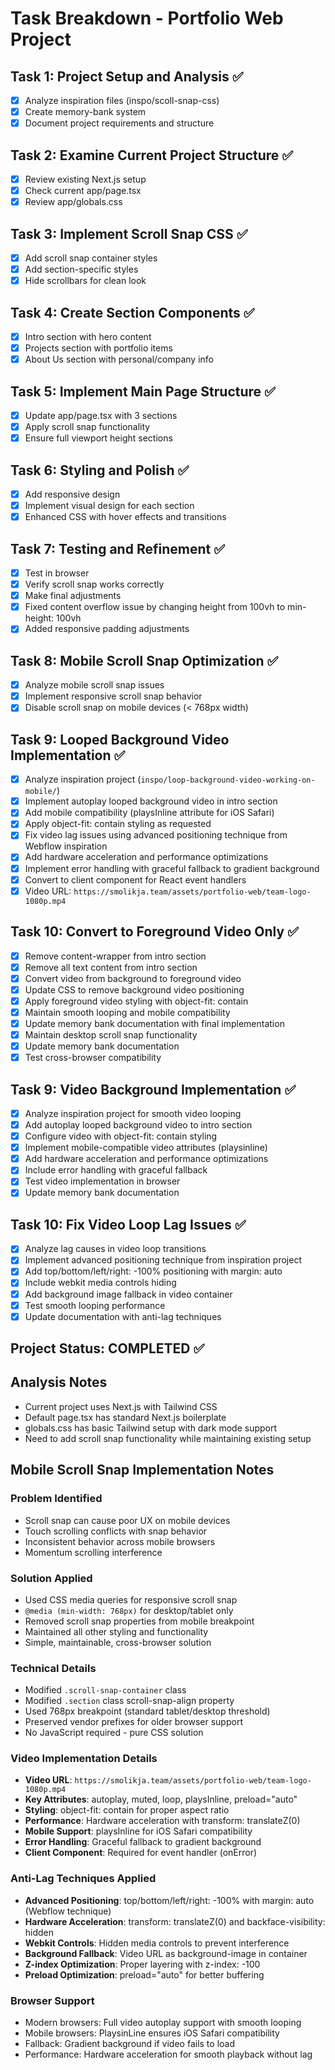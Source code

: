 # Task Breakdown - Portfolio Web Project

## Task 1: Project Setup and Analysis ✅

- [x] Analyze inspiration files (inspo/scoll-snap-css)
- [x] Create memory-bank system
- [x] Document project requirements and structure

## Task 2: Examine Current Project Structure ✅

- [x] Review existing Next.js setup
- [x] Check current app/page.tsx
- [x] Review app/globals.css

## Task 3: Implement Scroll Snap CSS ✅

- [x] Add scroll snap container styles
- [x] Add section-specific styles
- [x] Hide scrollbars for clean look

## Task 4: Create Section Components ✅

- [x] Intro section with hero content
- [x] Projects section with portfolio items
- [x] About Us section with personal/company info

## Task 5: Implement Main Page Structure ✅

- [x] Update app/page.tsx with 3 sections
- [x] Apply scroll snap functionality
- [x] Ensure full viewport height sections

## Task 6: Styling and Polish ✅

- [x] Add responsive design
- [x] Implement visual design for each section
- [x] Enhanced CSS with hover effects and transitions

## Task 7: Testing and Refinement ✅

- [x] Test in browser
- [x] Verify scroll snap works correctly
- [x] Make final adjustments
- [x] Fixed content overflow issue by changing height from 100vh to min-height: 100vh
- [x] Added responsive padding adjustments

## Task 8: Mobile Scroll Snap Optimization ✅

- [x] Analyze mobile scroll snap issues
- [x] Implement responsive scroll snap behavior
- [x] Disable scroll snap on mobile devices (< 768px width)

## Task 9: Looped Background Video Implementation ✅

- [x] Analyze inspiration project (`inspo/loop-background-video-working-on-mobile/`)
- [x] Implement autoplay looped background video in intro section
- [x] Add mobile compatibility (playsInline attribute for iOS Safari)
- [x] Apply object-fit: contain styling as requested
- [x] Fix video lag issues using advanced positioning technique from Webflow inspiration
- [x] Add hardware acceleration and performance optimizations
- [x] Implement error handling with graceful fallback to gradient background
- [x] Convert to client component for React event handlers
- [x] Video URL: `https://smolikja.team/assets/portfolio-web/team-logo-1080p.mp4`

## Task 10: Convert to Foreground Video Only ✅

- [x] Remove content-wrapper from intro section
- [x] Remove all text content from intro section  
- [x] Convert video from background to foreground video
- [x] Update CSS to remove background video positioning
- [x] Apply foreground video styling with object-fit: contain
- [x] Maintain smooth looping and mobile compatibility
- [x] Update memory bank documentation with final implementation
- [x] Maintain desktop scroll snap functionality
- [x] Update memory bank documentation
- [x] Test cross-browser compatibility

## Task 9: Video Background Implementation ✅

- [x] Analyze inspiration project for smooth video looping
- [x] Add autoplay looped background video to intro section
- [x] Configure video with object-fit: contain styling
- [x] Implement mobile-compatible video attributes (playsinline)
- [x] Add hardware acceleration and performance optimizations
- [x] Include error handling with graceful fallback
- [x] Test video implementation in browser
- [x] Update memory bank documentation

## Task 10: Fix Video Loop Lag Issues ✅

- [x] Analyze lag causes in video loop transitions
- [x] Implement advanced positioning technique from inspiration project
- [x] Add top/bottom/left/right: -100% positioning with margin: auto
- [x] Include webkit media controls hiding
- [x] Add background image fallback in video container
- [x] Test smooth looping performance
- [x] Update documentation with anti-lag techniques

## Project Status: COMPLETED ✅

## Analysis Notes

- Current project uses Next.js with Tailwind CSS
- Default page.tsx has standard Next.js boilerplate
- globals.css has basic Tailwind setup with dark mode support
- Need to add scroll snap functionality while maintaining existing setup

## Mobile Scroll Snap Implementation Notes

### Problem Identified

- Scroll snap can cause poor UX on mobile devices
- Touch scrolling conflicts with snap behavior
- Inconsistent behavior across mobile browsers
- Momentum scrolling interference

### Solution Applied

- Used CSS media queries for responsive scroll snap
- `@media (min-width: 768px)` for desktop/tablet only
- Removed scroll snap properties from mobile breakpoint
- Maintained all other styling and functionality
- Simple, maintainable, cross-browser solution

### Technical Details

- Modified `.scroll-snap-container` class
- Modified `.section` class scroll-snap-align property
- Used 768px breakpoint (standard tablet/desktop threshold)
- Preserved vendor prefixes for older browser support
- No JavaScript required - pure CSS solution

### Video Implementation Details

- **Video URL**: `https://smolikja.team/assets/portfolio-web/team-logo-1080p.mp4`
- **Key Attributes**: autoplay, muted, loop, playsInline, preload="auto"
- **Styling**: object-fit: contain for proper aspect ratio
- **Performance**: Hardware acceleration with transform: translateZ(0)
- **Mobile Support**: playsInline for iOS Safari compatibility
- **Error Handling**: Graceful fallback to gradient background
- **Client Component**: Required for event handler (onError)

### Anti-Lag Techniques Applied

- **Advanced Positioning**: top/bottom/left/right: -100% with margin: auto (Webflow technique)
- **Hardware Acceleration**: transform: translateZ(0) and backface-visibility: hidden
- **Webkit Controls**: Hidden media controls to prevent interference
- **Background Fallback**: Video URL as background-image in container
- **Z-index Optimization**: Proper layering with z-index: -100
- **Preload Optimization**: preload="auto" for better buffering

### Browser Support

- Modern browsers: Full video autoplay support with smooth looping
- Mobile browsers: PlaysinLine ensures iOS Safari compatibility
- Fallback: Gradient background if video fails to load
- Performance: Hardware acceleration for smooth playback without lag
